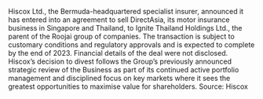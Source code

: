Hiscox Ltd., the Bermuda-headquartered specialist insurer, announced it has entered into an agreement to sell DirectAsia, its motor insurance business in Singapore and Thailand, to Ignite Thailand Holdings Ltd., the parent of the Roojai group of companies.
The transaction is subject to customary conditions and regulatory approvals and is expected to complete by the end of 2023. Financial details of the deal were not disclosed.
Hiscox’s decision to divest follows the Group’s previously announced strategic review of the Business as part of its continued active portfolio management and disciplined focus on key markets where it sees the greatest opportunities to maximise value for shareholders.
Source: Hiscox